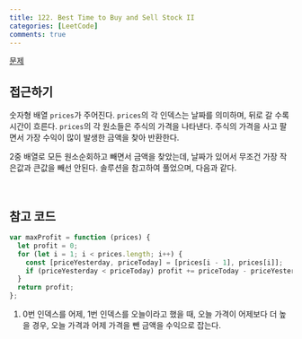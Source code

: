 ```yaml
---
title: 122. Best Time to Buy and Sell Stock II
categories: [LeetCode]
comments: true
---
```


[문제](https://leetcode.com/problems/best-time-to-buy-and-sell-stock-ii/)

## 접근하기

숫자형 배열 `prices`가 주어진다. `prices`의 각 인덱스는 날짜를 의미하며, 뒤로 갈 수록 시간이 흐른다. `prices`의 각 원소들은 주식의 가격을 나타낸다. 주식의 가격을 사고 팔면서 가장 수익이 많이 발생한 금액을 찾아 반환한다.

2중 배열로 모든 원소순회하고 빼면서 금액을 찾았는데, 날짜가 있어서 무조건 가장 작은값과 큰값을 빼선 안된다. 솔루션을 참고하여 풀었으며, 다음과 같다.

<br>

## 참고 코드

```js
var maxProfit = function (prices) {
  let profit = 0;
  for (let i = 1; i < prices.length; i++) {
    const [priceYesterday, priceToday] = [prices[i - 1], prices[i]];
    if (priceYesterday < priceToday) profit += priceToday - priceYesterday;
  }
  return profit;
};
```

1. 0번 인덱스를 어제, 1번 인덱스를 오늘이라고 했을 때, 오늘 가격이 어제보다 더 높을 경우, 오늘 가격과 어제 가격을 뺀 금액을 수익으로 잡는다.
